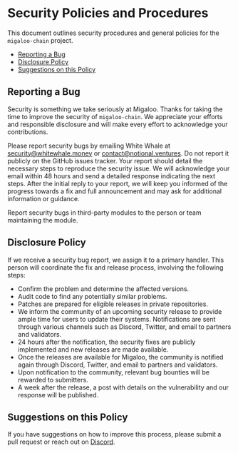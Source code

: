 # Security Policies and Procedures

This document outlines security procedures and general policies for the `migaloo-chain` project.

* [Reporting a Bug](#reporting-a-bug)
* [Disclosure Policy](#disclosure-policy)
* [Suggestions on this Policy](#comments-on-this-policy)

## Reporting a Bug

Security is something we take seriously at Migaloo. Thanks for taking the time to improve the security of `migaloo-chain`.
We appreciate your efforts and responsible disclosure and will make every effort to acknowledge your contributions.

Please report security bugs by emailing White Whale at security@whitewhale.money or contact@notional.ventures. Do not report
it publicly on the GitHub issues tracker. Your report should detail the necessary steps to reproduce the security issue.
We will acknowledge your email within 48 hours and send a detailed response indicating the next steps. After the initial
reply to your report, we will keep you informed of the progress towards a fix and full announcement and may ask for
additional information or guidance.

Report security bugs in third-party modules to the person or team maintaining the module.

## Disclosure Policy

If we receive a security bug report, we assign it to a primary handler. This person will coordinate the fix and release
process, involving the following steps:

* Confirm the problem and determine the affected versions.
* Audit code to find any potentially similar problems.
* Patches are prepared for eligible releases in private repositories.
* We inform the community of an upcoming security release to provide ample time for users to update their systems.
Notifications are sent through various channels such as Discord, Twitter, and email to partners and validators.
* 24 hours after the notification, the security fixes are publicly implemented and new releases are made available.
* Once the releases are available for Migaloo, the community is notified again through Discord, Twitter, and email to partners and validators.
* Upon notification to the community, relevant bug bounties will be rewarded to submitters.
* A week after the release, a post with details on the vulnerability and our response will be published.

## Suggestions on this Policy

If you have suggestions on how to improve this process, please submit a
pull request or reach out on [Discord](https://discord.com/invite/tSxyyCWgYX).
